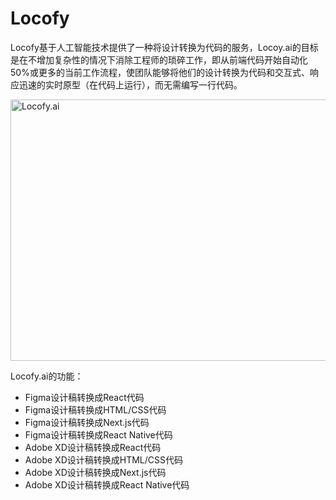 # Locofy

Locofy基于人工智能技术提供了一种将设计转换为代码的服务，Locoy.ai的目标是在不增加复杂性的情况下消除工程师的琐碎工作，即从前端代码开始自动化50%或更多的当前工作流程，使团队能够将他们的设计转换为代码和交互式、响应迅速的实时原型（在代码上运行），而无需编写一行代码。

<a class="js" href="https://ai-bot.cn/wp-content/uploads/2023/03/locofy-screenshot.jpg" data-fancybox="fancybox" data-caption="Locofy.ai"><img class="alignnone size-full wp-image-936 loaded" src="https://ai-bot.cn/wp-content/uploads/2023/03/locofy-screenshot.jpg" alt="Locofy.ai" width="800" height="418" data-src="https://ai-bot.cn/wp-content/uploads/2023/03/locofy-screenshot.jpg" data-was-processed="true" /></a>

Locofy.ai的功能：
<ul>
 	<li>Figma设计稿转换成React代码</li>
 	<li>Figma设计稿转换成HTML/CSS代码</li>
 	<li>Figma设计稿转换成Next.js代码</li>
 	<li>Figma设计稿转换成React Native代码</li>
 	<li>Adobe XD设计稿转换成React代码</li>
 	<li>Adobe XD设计稿转换成HTML/CSS代码</li>
 	<li>Adobe XD设计稿转换成Next.js代码</li>
 	<li>Adobe XD设计稿转换成React Native代码</li>
</ul>